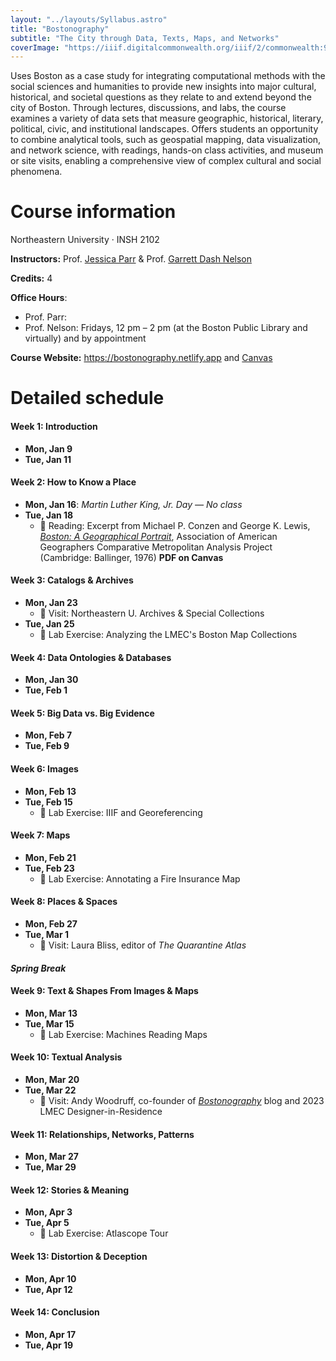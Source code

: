 ```yaml
---
layout: "../layouts/Syllabus.astro"
title: "Bostonography"
subtitle: "The City through Data, Texts, Maps, and Networks"
coverImage: "https://iiif.digitalcommonwealth.org/iiif/2/commonwealth:9s161f87j/602,1376,5552,2813/,1200/0/default.jpg"
---
```


Uses Boston as a case study for integrating computational methods with the social sciences and humanities to provide new insights into major cultural, historical, and societal questions as they relate to and extend beyond the city of Boston. Through lectures, discussions, and labs, the course examines a variety of data sets that measure geographic, historical, literary, political, civic, and institutional landscapes. Offers students an opportunity to combine analytical tools, such as geospatial mapping, data visualization, and network science, with readings, hands-on class activities, and museum or site visits, enabling a comprehensive view of complex cultural and social phenomena.

# Course information

Northeastern University · INSH 2102

**Instructors:** Prof. [Jessica Parr](mailto:j.parr@northeastern.edu) & Prof. [Garrett Dash Nelson](mailto:g.nelson@northeastern.edu)

**Credits:** 4

**Office Hours**: 

* Prof. Parr:
* Prof. Nelson: Fridays, 12 pm  – 2 pm (at the Boston Public Library and virtually) and by appointment

**Course Website:** https://bostonography.netlify.app and [Canvas](https://northeastern.instructure.com/courses/134129)


# Detailed schedule

#### Week 1: Introduction

* **Mon, Jan 9**
* **Tue, Jan 11**

#### Week 2: How to Know a Place

* **Mon, Jan 16**: _Martin Luther King, Jr. Day — No class_
* **Tue, Jan 18**
    * 📖 Reading: Excerpt from Michael P. Conzen and George K. Lewis, [_Boston: A Geographical Portrait_](https://onesearch.library.northeastern.edu/permalink/01NEU_INST/i2gqis/alma9941830220001401), Association of American Geographers Comparative Metropolitan Analysis Project (Cambridge: Ballinger, 1976) **PDF on Canvas**

#### Week 3: Catalogs & Archives

* **Mon, Jan 23**
    * 👋 Visit: Northeastern U. Archives & Special Collections
* **Tue, Jan 25**
    * 🎨 Lab Exercise: Analyzing the LMEC's Boston Map Collections

#### Week 4: Data Ontologies & Databases

* **Mon, Jan 30**
* **Tue, Feb 1**

#### Week 5: Big Data vs. Big Evidence

* **Mon, Feb 7**
* **Tue, Feb 9**

#### Week 6: Images

* **Mon, Feb 13**
* **Tue, Feb 15**
    * 🎨 Lab Exercise: IIIF and Georeferencing

#### Week 7: Maps

* **Mon, Feb 21**
* **Tue, Feb 23**
    * 🎨 Lab Exercise: Annotating a Fire Insurance Map

#### Week 8: Places & Spaces

* **Mon, Feb 27**
* **Tue, Mar 1**
    * 👋 Visit: Laura Bliss, editor of _The Quarantine Atlas_

#### *Spring Break*

#### Week 9: Text & Shapes From Images & Maps

* **Mon, Mar 13**
* **Tue, Mar 15**
    * 🎨 Lab Exercise: Machines Reading Maps

#### Week 10: Textual Analysis

* **Mon, Mar 20**
* **Tue, Mar 22**
    * 👋 Visit: Andy Woodruff, co-founder of [_Bostonography_](https://bostonography.com) blog and 2023 LMEC Designer-in-Residence

#### Week 11: Relationships, Networks, Patterns

* **Mon, Mar 27**
* **Tue, Mar 29**

#### Week 12: Stories & Meaning

* **Mon, Apr 3**
* **Tue, Apr 5**
    * 🎨 Lab Exercise: Atlascope Tour

#### Week 13: Distortion & Deception

* **Mon, Apr 10**
* **Tue, Apr 12**

#### Week 14: Conclusion

* **Mon, Apr 17**
* **Tue, Apr 19**



